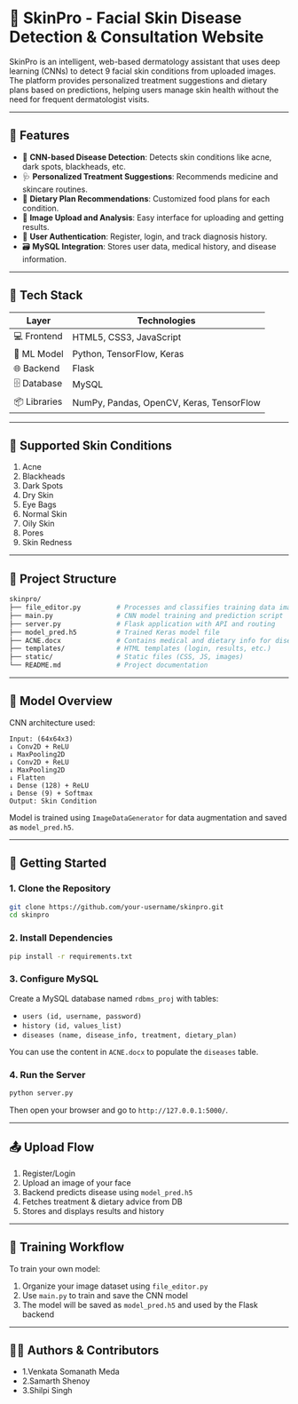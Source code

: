 # 🧴 SkinPro - Facial Skin Disease Detection & Consultation Website

SkinPro is an intelligent, web-based dermatology assistant that uses deep learning (CNNs) to detect 9 facial skin conditions from uploaded images. The platform provides personalized treatment suggestions and dietary plans based on predictions, helping users manage skin health without the need for frequent dermatologist visits.

---

## 🌟 Features

- 🧠 **CNN-based Disease Detection**: Detects skin conditions like acne, dark spots, blackheads, etc.
- 🩺 **Personalized Treatment Suggestions**: Recommends medicine and skincare routines.
- 🥗 **Dietary Plan Recommendations**: Customized food plans for each condition.
- 📸 **Image Upload and Analysis**: Easy interface for uploading and getting results.
- 🧾 **User Authentication**: Register, login, and track diagnosis history.
- 🗃️ **MySQL Integration**: Stores user data, medical history, and disease information.

---

## 🔧 Tech Stack

| Layer | Technologies |
|-------|--------------|
| 💻 Frontend | HTML5, CSS3, JavaScript |
| 🧠 ML Model | Python, TensorFlow, Keras |
| 🌐 Backend | Flask |
| 🗄️ Database | MySQL |
| 📦 Libraries | NumPy, Pandas, OpenCV, Keras, TensorFlow |

---

## 🏥 Supported Skin Conditions

1. Acne  
2. Blackheads  
3. Dark Spots  
4. Dry Skin  
5. Eye Bags  
6. Normal Skin  
7. Oily Skin  
8. Pores  
9. Skin Redness  

---

## 📁 Project Structure

```bash
skinpro/
├── file_editor.py         # Processes and classifies training data images
├── main.py                # CNN model training and prediction script
├── server.py              # Flask application with API and routing
├── model_pred.h5          # Trained Keras model file
├── ACNE.docx              # Contains medical and dietary info for diseases
├── templates/             # HTML templates (login, results, etc.)
├── static/                # Static files (CSS, JS, images)
└── README.md              # Project documentation
````

---

## 🧪 Model Overview

CNN architecture used:

```text
Input: (64x64x3)
↓ Conv2D + ReLU
↓ MaxPooling2D
↓ Conv2D + ReLU
↓ MaxPooling2D
↓ Flatten
↓ Dense (128) + ReLU
↓ Dense (9) + Softmax
Output: Skin Condition
```

Model is trained using `ImageDataGenerator` for data augmentation and saved as `model_pred.h5`.

---

## 🚀 Getting Started

### 1. Clone the Repository

```bash
git clone https://github.com/your-username/skinpro.git
cd skinpro
```

### 2. Install Dependencies

```bash
pip install -r requirements.txt
```

### 3. Configure MySQL

Create a MySQL database named `rdbms_proj` with tables:

* `users (id, username, password)`
* `history (id, values_list)`
* `diseases (name, disease_info, treatment, dietary_plan)`

You can use the content in `ACNE.docx` to populate the `diseases` table.

### 4. Run the Server

```bash
python server.py
```

Then open your browser and go to `http://127.0.0.1:5000/`.

---

## 📤 Upload Flow

1. Register/Login
2. Upload an image of your face
3. Backend predicts disease using `model_pred.h5`
4. Fetches treatment & dietary advice from DB
5. Stores and displays results and history

---

## 🧠 Training Workflow

To train your own model:

1. Organize your image dataset using `file_editor.py`
2. Use `main.py` to train and save the CNN model
3. The model will be saved as `model_pred.h5` and used by the Flask backend

---
## 🙋‍♀️ Authors & Contributors 

- 1.Venkata Somanath Meda
- 2.Samarth Shenoy
- 3.Shilpi Singh 

